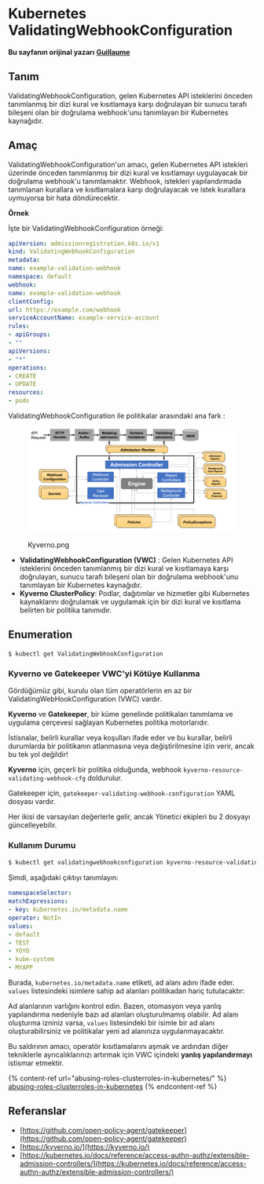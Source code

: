 # Kubernetes ValidatingWebhookConfiguration

**Bu sayfanın orijinal yazarı** [**Guillaume**](https://www.linkedin.com/in/guillaume-chapela-ab4b9a196)

## Tanım

ValidatingWebhookConfiguration, gelen Kubernetes API isteklerini önceden tanımlanmış bir dizi kural ve kısıtlamaya karşı doğrulayan bir sunucu tarafı bileşeni olan bir doğrulama webhook'unu tanımlayan bir Kubernetes kaynağıdır.

## Amaç

ValidatingWebhookConfiguration'un amacı, gelen Kubernetes API istekleri üzerinde önceden tanımlanmış bir dizi kural ve kısıtlamayı uygulayacak bir doğrulama webhook'u tanımlamaktır. Webhook, istekleri yapılandırmada tanımlanan kurallara ve kısıtlamalara karşı doğrulayacak ve istek kurallara uymuyorsa bir hata döndürecektir.

**Örnek**

İşte bir ValidatingWebhookConfiguration örneği:
```yaml
apiVersion: admissionregistration.k8s.io/v1
kind: ValidatingWebhookConfiguration
metadata:
name: example-validation-webhook
namespace: default
webhook:
name: example-validation-webhook
clientConfig:
url: https://example.com/webhook
serviceAccountName: example-service-account
rules:
- apiGroups:
- ""
apiVersions:
- "*"
operations:
- CREATE
- UPDATE
resources:
- pods
```
ValidatingWebhookConfiguration ile politikalar arasındaki ana fark :&#x20;



<figure><img src="../../.gitbook/assets/Kyverno.png" alt=""><figcaption><p>Kyverno.png</p></figcaption></figure>

* **ValidatingWebhookConfiguration (VWC)** : Gelen Kubernetes API isteklerini önceden tanımlanmış bir dizi kural ve kısıtlamaya karşı doğrulayan, sunucu tarafı bileşeni olan bir doğrulama webhook'unu tanımlayan bir Kubernetes kaynağıdır.
* **Kyverno ClusterPolicy**: Podlar, dağıtımlar ve hizmetler gibi Kubernetes kaynaklarını doğrulamak ve uygulamak için bir dizi kural ve kısıtlama belirten bir politika tanımıdır.

## Enumeration
```
$ kubectl get ValidatingWebhookConfiguration
```
### Kyverno ve Gatekeeper VWC'yi Kötüye Kullanma

Gördüğümüz gibi, kurulu olan tüm operatörlerin en az bir ValidatingWebHookConfiguration (VWC) vardır.

**Kyverno** ve **Gatekeeper**, bir küme genelinde politikaları tanımlama ve uygulama çerçevesi sağlayan Kubernetes politika motorlarıdır.

İstisnalar, belirli kurallar veya koşulları ifade eder ve bu kurallar, belirli durumlarda bir politikanın atlanmasına veya değiştirilmesine izin verir, ancak bu tek yol değildir!

**Kyverno** için, geçerli bir politika olduğunda, webhook `kyverno-resource-validating-webhook-cfg` doldurulur.

Gatekeeper için, `gatekeeper-validating-webhook-configuration` YAML dosyası vardır.

Her ikisi de varsayılan değerlerle gelir, ancak Yönetici ekipleri bu 2 dosyayı güncelleyebilir.

### Kullanım Durumu
```bash
$ kubectl get validatingwebhookconfiguration kyverno-resource-validating-webhook-cfg -o yaml
```
Şimdi, aşağıdaki çıktıyı tanımlayın:
```yaml
namespaceSelector:
matchExpressions:
- key: kubernetes.io/metadata.name
operator: NotIn
values:
- default
- TEST
- YOYO
- kube-system
- MYAPP
```
Burada, `kubernetes.io/metadata.name` etiketi, ad alanı adını ifade eder. `values` listesindeki isimlere sahip ad alanları politikadan hariç tutulacaktır:

Ad alanlarının varlığını kontrol edin. Bazen, otomasyon veya yanlış yapılandırma nedeniyle bazı ad alanları oluşturulmamış olabilir. Ad alanı oluşturma izniniz varsa, `values` listesindeki bir isimle bir ad alanı oluşturabilirsiniz ve politikalar yeni ad alanınıza uygulanmayacaktır.

Bu saldırının amacı, operatör kısıtlamalarını aşmak ve ardından diğer tekniklerle ayrıcalıklarınızı artırmak için VWC içindeki **yanlış yapılandırmayı** istismar etmektir.

{% content-ref url="abusing-roles-clusterroles-in-kubernetes/" %}
[abusing-roles-clusterroles-in-kubernetes](abusing-roles-clusterroles-in-kubernetes/)
{% endcontent-ref %}

## Referanslar

* [https://github.com/open-policy-agent/gatekeeper](https://github.com/open-policy-agent/gatekeeper)
* [https://kyverno.io/](https://kyverno.io/)
* [https://kubernetes.io/docs/reference/access-authn-authz/extensible-admission-controllers/](https://kubernetes.io/docs/reference/access-authn-authz/extensible-admission-controllers/)
